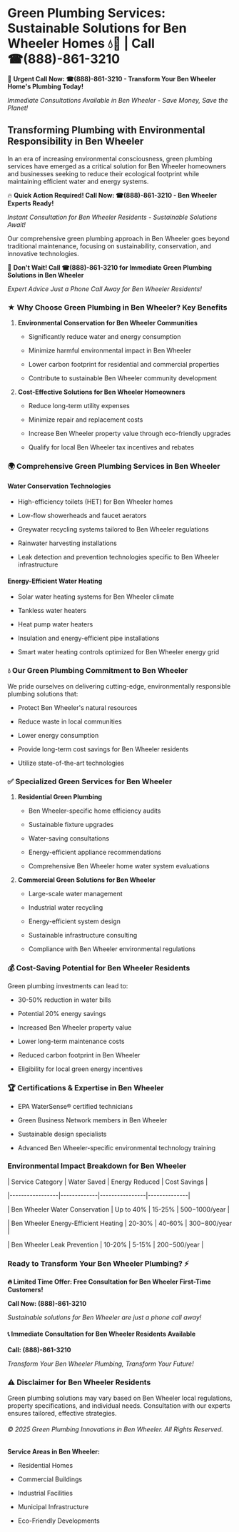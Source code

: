 # Green Plumbing Services: Sustainable Solutions for Ben Wheeler Homes 💧🌿 | Call ☎(888)-861-3210

🚨 **Urgent Call Now: ☎(888)-861-3210 - Transform Your Ben Wheeler Home's Plumbing Today!**
*Immediate Consultations Available in Ben Wheeler - Save Money, Save the Planet!*

## Transforming Plumbing with Environmental Responsibility in Ben Wheeler

In an era of increasing environmental consciousness, green plumbing services have emerged as a critical solution for Ben Wheeler homeowners and businesses seeking to reduce their ecological footprint while maintaining efficient water and energy systems. 

🔥 **Quick Action Required! Call Now: ☎(888)-861-3210 - Ben Wheeler Experts Ready!**
*Instant Consultation for Ben Wheeler Residents - Sustainable Solutions Await!*

Our comprehensive green plumbing approach in Ben Wheeler goes beyond traditional maintenance, focusing on sustainability, conservation, and innovative technologies.

🚨 **Don't Wait! Call ☎(888)-861-3210 for Immediate Green Plumbing Solutions in Ben Wheeler**
*Expert Advice Just a Phone Call Away for Ben Wheeler Residents!*

### ★ Why Choose Green Plumbing in Ben Wheeler? Key Benefits

1. **Environmental Conservation for Ben Wheeler Communities** 
   - Significantly reduce water and energy consumption
   - Minimize harmful environmental impact in Ben Wheeler
   - Lower carbon footprint for residential and commercial properties
   - Contribute to sustainable Ben Wheeler community development

2. **Cost-Effective Solutions for Ben Wheeler Homeowners** 
   - Reduce long-term utility expenses
   - Minimize repair and replacement costs
   - Increase Ben Wheeler property value through eco-friendly upgrades
   - Qualify for local Ben Wheeler tax incentives and rebates

### 🌍 Comprehensive Green Plumbing Services in Ben Wheeler

#### Water Conservation Technologies
- High-efficiency toilets (HET) for Ben Wheeler homes
- Low-flow showerheads and faucet aerators
- Greywater recycling systems tailored to Ben Wheeler regulations
- Rainwater harvesting installations
- Leak detection and prevention technologies specific to Ben Wheeler infrastructure

#### Energy-Efficient Water Heating
- Solar water heating systems for Ben Wheeler climate
- Tankless water heaters
- Heat pump water heaters
- Insulation and energy-efficient pipe installations
- Smart water heating controls optimized for Ben Wheeler energy grid

### 💧 Our Green Plumbing Commitment to Ben Wheeler

We pride ourselves on delivering cutting-edge, environmentally responsible plumbing solutions that:
- Protect Ben Wheeler's natural resources
- Reduce waste in local communities
- Lower energy consumption
- Provide long-term cost savings for Ben Wheeler residents
- Utilize state-of-the-art technologies

### ✅ Specialized Green Services for Ben Wheeler

1. **Residential Green Plumbing**
   - Ben Wheeler-specific home efficiency audits
   - Sustainable fixture upgrades
   - Water-saving consultations
   - Energy-efficient appliance recommendations
   - Comprehensive Ben Wheeler home water system evaluations

2. **Commercial Green Solutions for Ben Wheeler**
   - Large-scale water management
   - Industrial water recycling
   - Energy-efficient system design
   - Sustainable infrastructure consulting
   - Compliance with Ben Wheeler environmental regulations

### 💰 Cost-Saving Potential for Ben Wheeler Residents

Green plumbing investments can lead to:
- 30-50% reduction in water bills
- Potential 20% energy savings
- Increased Ben Wheeler property value
- Lower long-term maintenance costs
- Reduced carbon footprint in Ben Wheeler
- Eligibility for local green energy incentives

### 🏆 Certifications & Expertise in Ben Wheeler

- EPA WaterSense® certified technicians
- Green Business Network members in Ben Wheeler
- Sustainable design specialists
- Advanced Ben Wheeler-specific environmental technology training

### Environmental Impact Breakdown for Ben Wheeler

| Service Category | Water Saved | Energy Reduced | Cost Savings |
|-----------------|-------------|----------------|--------------|
| Ben Wheeler Water Conservation | Up to 40% | 15-25% | $500-$1000/year |
| Ben Wheeler Energy-Efficient Heating | 20-30% | 40-60% | $300-$800/year |
| Ben Wheeler Leak Prevention | 10-20% | 5-15% | $200-$500/year |

### Ready to Transform Your Ben Wheeler Plumbing? ⚡

**🔥 Limited Time Offer: Free Consultation for Ben Wheeler First-Time Customers!**

**Call Now: (888)-861-3210**
*Sustainable solutions for Ben Wheeler are just a phone call away!*

#### 📞 Immediate Consultation for Ben Wheeler Residents Available

**Call: (888)-861-3210**
*Transform Your Ben Wheeler Plumbing, Transform Your Future!*

### ⚠️ Disclaimer for Ben Wheeler Residents

Green plumbing solutions may vary based on Ben Wheeler local regulations, property specifications, and individual needs. Consultation with our experts ensures tailored, effective strategies.

###### © 2025 Green Plumbing Innovations in Ben Wheeler. All Rights Reserved.

**Service Areas in Ben Wheeler:** 
- Residential Homes
- Commercial Buildings
- Industrial Facilities
- Municipal Infrastructure
- Eco-Friendly Developments